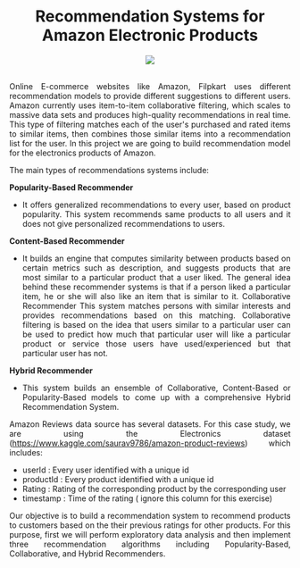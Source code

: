 
<div align="center">
  
# Recommendation Systems for Amazon Electronic Products
</div>


<div align="center">
<img src="https://user-images.githubusercontent.com/69224996/96965816-a9815080-14c1-11eb-8dfe-49afac54d17d.png" >
</div>

<br />

<div align="justify">

Online E-commerce websites like Amazon, Filpkart uses different recommendation models to provide different suggestions to different users. Amazon currently uses item-to-item collaborative filtering, which scales to massive data sets and produces high-quality recommendations in real time. This type of filtering matches each of the user's purchased and rated items to similar items, then combines those similar items into a recommendation list for the user. In this project we are going to build recommendation model for the electronics products of Amazon.

The main types of recommendations systems include:

**Popularity-Based Recommender**
- It offers generalized recommendations to every user, based on product popularity. This system recommends same products to all users and it does not give personalized recommendations to users.

**Content-Based Recommender**
- It builds an engine that computes similarity between products based on certain metrics such as description, and suggests products that are most similar to a particular product that a user liked. The general idea behind these recommender systems is that if a person liked a particular item, he or she will also like an item that is similar to it.
Collaborative Recommender
This system matches persons with similar interests and provides recommendations based on this matching. Collaborative filtering is based on the idea that users similar to a particular user can be used to predict how much that particular user will like a particular product or service those users have used/experienced but that particular user has not.

**Hybrid Recommender**
- This system builds an ensemble of Collaborative, Content-Based or Popularity-Based models to come up with a comprehensive Hybrid Recommendation System.


Amazon Reviews data source has several datasets. For this case study, we are using the Electronics dataset (https://www.kaggle.com/saurav9786/amazon-product-reviews) which includes:
- userId : Every user identified with a unique id
- productId : Every product identified with a unique id
- Rating : Rating of the corresponding product by the corresponding user
- timestamp : Time of the rating ( ignore this column for this exercise) 


Our objective is to build a recommendation system to recommend products to customers based on the their previous ratings for other products. For this purpose, first we will perform exploratory data analysis and then implement three recommendation algorithms including Popularity-Based, Collaborative, and Hybrid Recommenders.


</div>

